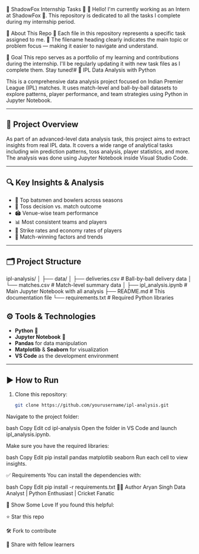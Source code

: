 🌟 ShadowFox Internship Tasks 💼
👋 Hello! I'm currently working as an Intern at ShadowFox 🚀.
This repository is dedicated to all the tasks I complete during my internship period.

📂 About This Repo
📌 Each file in this repository represents a specific task assigned to me.
📝 The filename heading clearly indicates the main topic or problem focus — making it easier to navigate and understand.

🎯 Goal
This repo serves as a portfolio of my learning and contributions during the internship.
I'll be regularly updating it with new task files as I complete them. Stay tuned!# 🏏 IPL Data Analysis with Python

This is a comprehensive data analysis project focused on Indian Premier League (IPL) matches. It uses match-level and ball-by-ball datasets to explore patterns, player performance, and team strategies using Python in Jupyter Notebook.

---

## 📌 Project Overview

As part of an advanced-level data analysis task, this project aims to extract insights from real IPL data. It covers a wide range of analytical tasks including win prediction patterns, toss analysis, player statistics, and more. The analysis was done using Jupyter Notebook inside Visual Studio Code.

---

## 🔍 Key Insights & Analysis

- 🏅 Top batsmen and bowlers across seasons
- 🧠 Toss decision vs. match outcome
- 🏟️ Venue-wise team performance
- 📊 Most consistent teams and players
- 🎯 Strike rates and economy rates of players
- 🧾 Match-winning factors and trends

---

## 🗂️ Project Structure
ipl-analysis/
│
├── data/
│ ├── deliveries.csv # Ball-by-ball delivery data
│ └── matches.csv # Match-level summary data
│
├── ipl_analysis.ipynb # Main Jupyter Notebook with all analysis
├── README.md # This documentation file
└── requirements.txt # Required Python libraries

## ⚙️ Tools & Technologies

- **Python** 🐍
- **Jupyter Notebook** 📓
- **Pandas** for data manipulation
- **Matplotlib** & **Seaborn** for visualization
- **VS Code** as the development environment

---

## ▶️ How to Run

1. Clone this repository:
   ```bash
   git clone https://github.com/yourusername/ipl-analysis.git
Navigate to the project folder:

bash
Copy
Edit
cd ipl-analysis
Open the folder in VS Code and launch ipl_analysis.ipynb.

Make sure you have the required libraries:

bash
Copy
Edit
pip install pandas matplotlib seaborn
Run each cell to view insights.

✅ Requirements
You can install the dependencies with:

bash
Copy
Edit
pip install -r requirements.txt
👨‍💻 Author
Aryan Singh
Data Analyst | Python Enthusiast | Cricket Fanatic


🌟 Show Some Love
If you found this helpful:

⭐ Star this repo

🛠️ Fork to contribute

🧠 Share with fellow learners


